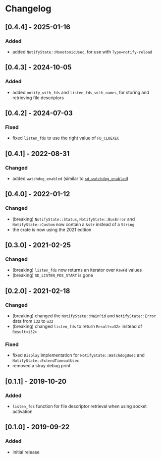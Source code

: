 # Changelog

## [0.4.4] - 2025-01-16

### Added

 - added `NotifyState::MonotonicUsec`, for use with `Type=notify-reload`

## [0.4.3] - 2024-10-05

### Added

 - added `notify_with_fds` and `listen_fds_with_names`, for storing and retrieving file descriptors

## [0.4.2] - 2024-07-03

### Fixed

- fixed `listen_fds` to use the right value of `FD_CLOEXEC`

## [0.4.1] - 2022-08-31

### Changed

- added `watchdog_enabled` (similar to [`sd_watchdog_enabled`](https://www.freedesktop.org/software/systemd/man/sd_watchdog_enabled.html))

## [0.4.0] - 2022-01-12

### Changed

- (breaking) `NotifyState::Status`, `NotifyState::BusError` and `NotifyState::Custom` now contain a `&str` instead of a `String`
- the crate is now using the 2021 edition

## [0.3.0] - 2021-02-25

### Changed

- (breaking) `listen_fds` now returns an iterator over `RawFd` values
- (breaking) `SD_LISTEN_FDS_START` is gone

## [0.2.0] - 2021-02-18

### Changed

- (breaking) changed the `NotifyState::MainPid` and `NotifyState::Error` data from `i32` to `u32`
- (breaking) changed `listen_fds` to return `Result<u32>` instead of `Result<i32>`

### Fixed

- fixed `Display` implementation for `NotifyState::WatchdogUsec` and `NotifyState::ExtendTimeoutUsec`
- removed a stray debug print

## [0.1.1] - 2019-10-20

### Added

- `listen_fds` function for file descriptor retrieval when using socket activation

## [0.1.0] - 2019-09-22

### Added

- Initial release
